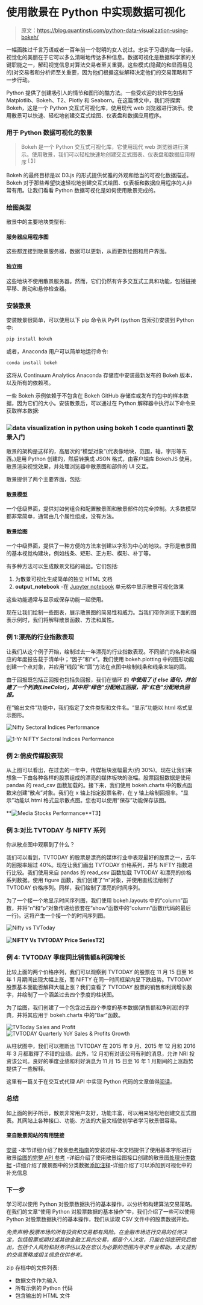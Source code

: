 # 使用散景在 Python 中实现数据可视化

> 原文：<https://blog.quantinsti.com/python-data-visualization-using-bokeh/>

一幅画胜过千言万语或者一百年前一个聪明的女人说过。忠实于习语的每一句话，视觉化的美丽在于它可以多么清晰地传达多种信息。数据可视化是数据科学家的关键职能之一，解码视觉信息对算法交易者至关重要。这些模式(隐藏的和显而易见的)对交易者和分析师至关重要，因为他们根据这些解释决定他们的交易策略和下一步行动。

Python 提供了创建吸引人的情节和图形的酷方法。一些受欢迎的软件包包括 Matplotlib、Bokeh、T2、Plotly 和 Seaborn。在这篇博文中，我们将探索 Bokeh，这是一个 Python 交互式可视化库，使用现代 web 浏览器进行演示。使用散景可以快速、轻松地创建交互式绘图、仪表盘和数据应用程序。

### **用于 Python 数据可视化的散景**

> Bokeh 是一个 Python 交互式可视化库，它使用现代 web 浏览器进行演示。使用散景，我们可以轻松快速地创建交互式图表、仪表盘和数据应用程序 <sup>[ [1](http://bokeh.pydata.org/en/latest/) ]</sup>

Bokeh 的最终目标是以 D3.js 的形式提供优雅的外观和恰当的可视化数据描述。Bokeh 对于那些希望快速轻松地创建交互式绘图、仪表板和数据应用程序的人非常有用。让我们看看 Python 数据可视化是如何使用散景完成的。

### **绘图类型**

散景中的主要地块类型有:

#### **服务器应用程序图**

这些都连接到散景服务器，数据可以更新，从而更新绘图和用户界面。

#### **独立图**

这些地块不使用散景服务器。然而，它们仍然有许多交互式工具和功能，包括链接平移、刷动和悬停检查器。

### **安装散景**

安装散景很简单，可以使用以下 pip 命令从 PyPI (python 包索引)安装到 Python 中:

```py
pip install bokeh
```

或者，Anaconda 用户可以简单地运行命令:

```py
conda install bokeh

```

这将从 Continuum Analytics Anaconda 存储库中安装最新发布的 Bokeh 版本，以及所有的依赖项。

一些 Bokeh 示例依赖于不包含在 Bokeh GitHub 存储库或发布的包中的样本数据，因为它们的大小。安装散景后，可以通过在 Python 解释器中执行以下命令来获取样本数据:

### ![data visualization in python using bokeh 1 code quantinsti](img/a5a9db68a5af2b51a72cf3c56dfc8843.png) **散景入门**

散景的架构是这样的，高层次的“模型对象”(代表像地块，范围，轴，字形等东西。)是用 Python 创建的，然后转换成 JSON 格式，由客户端库 BokehJS 使用。散景渲染视觉效果，并处理浏览器中散景图和部件的 UI 交互。

散景提供了两个主要界面，包括:

#### **散景模型**

一个低级界面，提供对如何组合和配置散景图和散景部件的完全控制。大多数模型都非常简单，通常由几个属性组成，没有方法。

#### **散景绘图**

一个中级界面，提供了一种方便的方法来创建以字形为中心的地块。字形是散景图的基本视觉构建块，例如线条、矩形、正方形、楔形、补丁等。

有多种方法可以生成散景文档的输出。它们包括:

1.  为散景可视化生成简单的独立 HTML 文档
2.  **output_notebook** -在 [Jupyter notebook](https://blog.quantinsti.com/jupyter-notebook-tutorial-installation-components-magic-commands/) 单元格中显示散景可视化效果

这些功能通常与显示或保存功能一起使用。

现在让我们绘制一些图表，展示散景图的简易性和威力。当我们带你浏览下面的图表示例时，我们将解释散景函数、方法和属性。

### **例 1:漂亮的行业指数表现**

让我们从这个例子开始，绘制过去一年漂亮的行业指数表现。不同部门的名称和相应的年度报告载于清单中；“因子”和“x”。我们使用 bokeh.plotting 中的图形功能创建一个点对象，并应用“线段”和“圆”方法在点图中绘制线条和线条末端的圆。

由于回报既包括正回报也包括负回报，我们在循环 的 ***中使用了 ***if else*** 语句，并创建了一个列表(LineColor)，其中将“绿色”分配给正回报，将“红色”分配给负回报。***

在“输出文件”功能中，我们指定了文件类型和文件名。“显示”功能以 html 格式显示图形。

![Nifty Sectoral Indices Performance](img/07c6cac151cbb65a0e911ac83e970d7f.png)

![1-Yr NIFTY Sectoral Indices Performance](img/2ad62fc12bc090235ec2eaafc65dab11.png)

### **例 2:俏皮传媒股表现**

从上图可以看出，在过去的一年中，传媒板块涨幅最大(约 30%)。现在让我们来想象一下由各种各样的股票组成的漂亮的媒体板块的涨幅。股票回报数据是使用 pandas 的 read_csv 函数加载的。接下来，我们使用 bokeh.charts 中的散点函数来创建“散点”对象。我们在 x 轴上指定股票名称，在 y 轴上绘制回报率。“显示”功能以 html 格式显示散点图。您也可以使用“保存”功能保存该图。

**![Media Stocks Performance](img/3149423baeb9e92e309070471c61be74.png)**T3】

### **例 3:对比 TVTODAY 与 NIFTY 系列**

你从散点图中观察到了什么？

我们可以看到，TVTODAY 的股票是漂亮的媒体行业中表现最好的股票之一，去年的回报率超过 40%。现在让我们画出 TVTODAY 价格系列，并与 NIFTY 指数进行比较。我们使用来自 pandas 的 read_csv 函数加载 TVTODAY 和漂亮的价格系列数据。使用 figure 函数，我们创建了“n”对象，并使用直线法绘制了 TVTODAY 价格序列。同样，我们绘制了漂亮的时间序列。

为了一个接一个地显示时间序列图，我们使用 bokeh.layouts 中的“column”函数，并将“n”和“p”对象传递给嵌套在“show”函数中的“column”函数(代码的最后一行)。这将产生一个接一个的时间序列图。

![Nifty vs TVToday](img/edfb9797e07ca1c6a426ccfbbc40d90a.png)

**![NIFTY Vs TVTODAY Price Series](img/a7ee751ffbacdd94ce5c5e47231ed321.png)T2】**

### **例 4: TVTODAY 季度同比销售额&利润增长**

比较上面的两个价格序列，我们可以观察到 TVTODAY 的股票在 11 月 15 日至 16 年 1 月期间出现大幅上涨，而 NIFTY 在同一时间框架内呈下跌趋势。TVTODAY 股票基本面能否解释大幅上涨？我们查看了 TVTODAY 股票的销售和利润增长数字，并绘制了一个涵盖过去四个季度的柱状图。

为了绘图，我们创建了一个包含过去四个季度的基本数据(销售额和净利润)的字典，并将其应用于 bokeh.charts 中的“Bar”函数。

![TVToday Sales and Profit](img/62cf17adb4a4e683401520bff5a6ad39.png) ![TVTODAY Quarterly YoY Sales & Profits Growth](img/bfd2651b27299dc99a48921c499b7227.png)

从柱状图中，我们可以推断出 TVTODAY 在 2015 年 9 月、2015 年 12 月和 2016 年 3 月都取得了不错的业绩。此外，12 月初有对该公司有利的消息，允许 NRI 投资该公司。良好的季度业绩和利好消息为 11 月 15 日至 16 年 1 月期间的上涨趋势提供了一些解释。

这里有一篇关于在交互式代理 API 中实现 Python 代码的文章值得[阅读](https://blog.quantinsti.com/ibpy-tutorial-implement-python-interactive-brokers-api/)。

### **总结**

如上面的例子所示，散景非常用户友好，功能丰富，可以用来轻松地创建交互式图表。其网站上各种接口、功能、方法的大量文档使初学者学习散景很容易。

#### **来自散景网站的有用链接**

[安装](http://bokeh.pydata.org/en/latest/docs/installation.html) -本节详细介绍了散景[参考指南](http://bokeh.pydata.org/en/latest/docs/reference.html)的安装过程-本文档提供了使用基本字形进行散景[绘图的完整 API 参考](http://bokeh.pydata.org/en/latest/docs/user_guide/plotting.html) -详细介绍了使用散景绘图接口创建的散景图[处理分类数据](https://bokeh.pydata.org/en/latest/docs/user_guide/categorical.html) -详细介绍了散景图中的分类数据[添加注释](http://bokeh.pydata.org/en/latest/docs/user_guide/annotations.html)-详细介绍了可以添加到可视化中的补充信息

### **下一步**

学习可以使用 Python 对股票数据执行的基本操作，以分析和构建算法交易策略。在我们的文章“使用 Python 对股票数据的基本操作”中，我们介绍了一些可以使用 Python 对股票数据执行的基本操作，我们从读取 CSV 文件中的股票数据开始。

*免责声明:股票市场的所有投资和交易都有风险。在金融市场进行交易的任何决定，包括股票或期权或其他金融工具的交易，都是个人决定，只能在彻底研究后做出，包括个人风险和财务评估以及在您认为必要的范围内寻求专业帮助。本文提到的交易策略或相关信息仅供参考。*

zip 存档中的文件列表:

*   数据文件作为输入
*   所有示例的 Python 代码
*   包含输出的 HTML 文件
